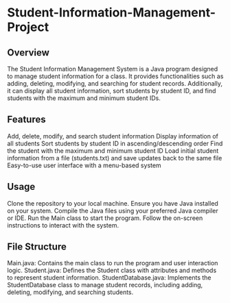 # Student-Information-Management-Project

## Overview
The Student Information Management System is a Java program designed to manage student information for a class. It provides functionalities such as adding, deleting, modifying, and searching for student records. Additionally, it can display all student information, sort students by student ID, and find students with the maximum and minimum student IDs.

## Features
Add, delete, modify, and search student information
Display information of all students
Sort students by student ID in ascending/descending order
Find the student with the maximum and minimum student ID
Load initial student information from a file (students.txt) and save updates back to the same file
Easy-to-use user interface with a menu-based system

## Usage
Clone the repository to your local machine.
Ensure you have Java installed on your system.
Compile the Java files using your preferred Java compiler or IDE.
Run the Main class to start the program.
Follow the on-screen instructions to interact with the system.

## File Structure
Main.java: Contains the main class to run the program and user interaction logic.
Student.java: Defines the Student class with attributes and methods to represent student information.
StudentDatabase.java: Implements the StudentDatabase class to manage student records, including adding, deleting, modifying, and searching students.
